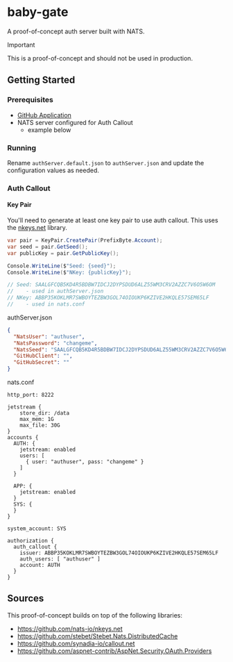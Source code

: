 # baby-gate
A proof-of-concept auth server built with NATS.

> [!IMPORTANT]
> This is a proof-of-concept and should not be used in production.

## Getting Started

### Prerequisites

- [GitHub Application](https://github.com/settings/apps/new)
- NATS server configured for Auth Callout
  - example below

### Running

Rename `authServer.default.json` to `authServer.json` and update the configuration values as needed.

### Auth Callout

#### Key Pair

You'll need to generate at least one key pair to use auth callout. This uses the [nkeys.net](https://github.com/nats-io/nkeys.net) library.

```csharp
var pair = KeyPair.CreatePair(PrefixByte.Account);
var seed = pair.GetSeed();
var publicKey = pair.GetPublicKey();

Console.WriteLine($"Seed: {seed}");
Console.WriteLine($"NKey: {publicKey}");

// Seed: SAALGFCQB5KD4R5BDBW7IDCJ2DYPSDUD6ALZ55WM3CRV2AZZC7V6O5W6OM
//    - used in authServer.json
// NKey: ABBP35KOKLMR7SWBOYTEZBW3GOL74OIOUKP6KZIVE2HKQLE57SEM65LF
//    - used in nats.conf

```

authServer.json
```json
{
  "NatsUser": "authuser",
  "NatsPassword": "changeme",
  "NatsSeed": "SAALGFCQB5KD4R5BDBW7IDCJ2DYPSDUD6ALZ55WM3CRV2AZZC7V6O5W6OM",
  "GitHubClient": "",
  "GitHubSecret": ""
}
```

nats.conf
```config
http_port: 8222

jetstream {
    store_dir: /data
    max_mem: 1G
    max_file: 30G
}
accounts {
  AUTH: {
    jetstream: enabled
    users: [
      { user: "authuser", pass: "changeme" }
    ]
  }

  APP: {
    jetstream: enabled
  }
  SYS: {
  }
}

system_account: SYS

authorization {
  auth_callout {
    issuer: ABBP35KOKLMR7SWBOYTEZBW3GOL74OIOUKP6KZIVE2HKQLE57SEM65LF
    auth_users: [ "authuser" ]
    account: AUTH
  }
}
```

## Sources

This proof-of-concept builds on top of the following libraries:
- https://github.com/nats-io/nkeys.net
- https://github.com/stebet/Stebet.Nats.DistributedCache
- https://github.com/synadia-io/callout.net
- https://github.com/aspnet-contrib/AspNet.Security.OAuth.Providers